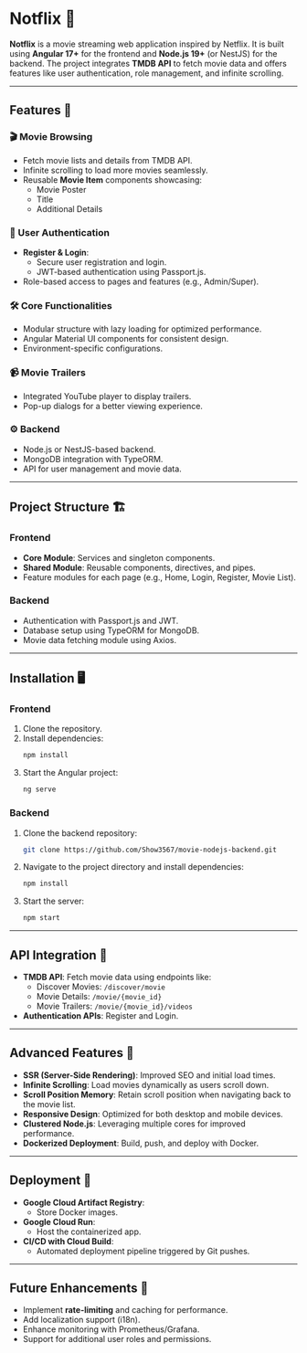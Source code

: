 # Notflix 🎥

**Notflix** is a movie streaming web application inspired by Netflix. It is built using **Angular 17+** for the frontend and **Node.js 19+** (or NestJS) for the backend. The project integrates **TMDB API** to fetch movie data and offers features like user authentication, role management, and infinite scrolling.

---

## Features 🚀

### 🎬 Movie Browsing
- Fetch movie lists and details from TMDB API.
- Infinite scrolling to load more movies seamlessly.
- Reusable **Movie Item** components showcasing:
  - Movie Poster
  - Title
  - Additional Details

### 🔑 User Authentication
- **Register & Login**:
  - Secure user registration and login.
  - JWT-based authentication using Passport.js.
- Role-based access to pages and features (e.g., Admin/Super).

### 🛠 Core Functionalities
- Modular structure with lazy loading for optimized performance.
- Angular Material UI components for consistent design.
- Environment-specific configurations.

### 📹 Movie Trailers
- Integrated YouTube player to display trailers.
- Pop-up dialogs for a better viewing experience.

### ⚙️ Backend
- Node.js or NestJS-based backend.
- MongoDB integration with TypeORM.
- API for user management and movie data.

---

## Project Structure 🏗️

### Frontend
- **Core Module**: Services and singleton components.
- **Shared Module**: Reusable components, directives, and pipes.
- Feature modules for each page (e.g., Home, Login, Register, Movie List).

### Backend
- Authentication with Passport.js and JWT.
- Database setup using TypeORM for MongoDB.
- Movie data fetching module using Axios.

---

## Installation 🖥️

### Frontend
1. Clone the repository.
2. Install dependencies:
   ```bash
   npm install
   ```
3. Start the Angular project:
   ```bash
   ng serve
   ```

### Backend
1. Clone the backend repository:
   ```bash
   git clone https://github.com/Show3567/movie-nodejs-backend.git
   ```
2. Navigate to the project directory and install dependencies:
   ```bash
   npm install
   ```
3. Start the server:
   ```bash
   npm start
   ```

---

## API Integration 🔗

- **TMDB API**: Fetch movie data using endpoints like:
  - Discover Movies: `/discover/movie`
  - Movie Details: `/movie/{movie_id}`
  - Movie Trailers: `/movie/{movie_id}/videos`
- **Authentication APIs**: Register and Login.

---

## Advanced Features 🌟

- **SSR (Server-Side Rendering)**: Improved SEO and initial load times.
- **Infinite Scrolling**: Load movies dynamically as users scroll down.
- **Scroll Position Memory**: Retain scroll position when navigating back to the movie list.
- **Responsive Design**: Optimized for both desktop and mobile devices.
- **Clustered Node.js**: Leveraging multiple cores for improved performance.
- **Dockerized Deployment**: Build, push, and deploy with Docker.

---

## Deployment 🚢

- **Google Cloud Artifact Registry**:
  - Store Docker images.
- **Google Cloud Run**:
  - Host the containerized app.
- **CI/CD with Cloud Build**:
  - Automated deployment pipeline triggered by Git pushes.

---

## Future Enhancements 🔮

- Implement **rate-limiting** and caching for performance.
- Add localization support (i18n).
- Enhance monitoring with Prometheus/Grafana.
- Support for additional user roles and permissions.
